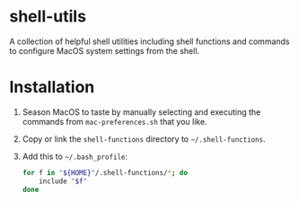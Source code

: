 # shell-utils

A collection of helpful shell utilities including shell functions and commands to configure MacOS system settings from the shell.

# Installation

1. Season MacOS to taste by manually selecting and executing the commands from `mac-preferences.sh` that you like.

2. Copy or link the `shell-functions` directory to `~/.shell-functions`.


3. Add this to `~/.bash_profile`:

    ```bash
    for f in "${HOME}"/.shell-functions/*; do
        include "$f"
    done   
    ```


